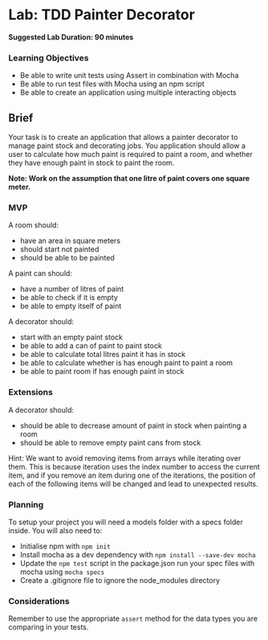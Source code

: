 # Lab: TDD Painter Decorator

**Suggested Lab Duration: 90 minutes**

### Learning Objectives

- Be able to write unit tests using Assert in combination with Mocha
- Be able to run test files with Mocha using an npm script
- Be able to create an application using multiple interacting objects

## Brief

Your task is to create an application that allows a painter decorator to manage paint stock and decorating jobs. You application should allow a user to calculate how much paint is required to paint a room, and whether they have enough paint in stock to paint the room.

**Note: Work on the assumption that one litre of paint covers one square meter.**

### MVP

A room should:

- have an area in square meters
- should start not painted
- should be able to be painted

A paint can should:

- have a number of litres of paint
- be able to check if it is empty
- be able to empty itself of paint

A decorator should:

- start with an empty paint stock
- be able to add a can of paint to paint stock
- be able to calculate total litres paint it has in stock
- be able to calculate whether is has enough paint to paint a room
- be able to paint room if has enough paint in stock

### Extensions

A decorator should:

- should be able to decrease amount of paint in stock when painting a room
- should be able to remove empty paint cans from stock

Hint: We want to avoid removing items from arrays while iterating over them. This is because iteration uses the index number to access the current item, and if you remove an item during one of the iterations, the position of each of the following items will be changed and lead to unexpected results.

### Planning

To setup your project you will need a models folder with a specs folder inside. You will also need to:

- Initialise npm with `npm init`
- Install mocha as a dev dependency with `npm install --save-dev mocha`
- Update the `npm test` script in the package.json run your spec files with mocha using `mocha specs`
- Create a .gitignore file to ignore the node_modules directory

### Considerations

Remember to use the appropriate `assert` method for the data types you are comparing in your tests.
